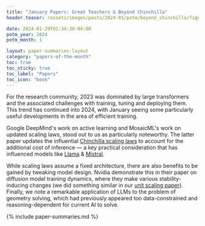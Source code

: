 ```yaml
---
title: "January Papers: Great Teachers & Beyond Chinchilla"
header.teaser: /assets/images/posts/2024-01/potm/beyond_chinchilla/figure_1b.png

date: 2024-01-29T01:34:30-04:00
potm_year: 2024
potm_month: 1

layout: paper-summaries-layout
category: "papers-of-the-month"
toc: true
toc_sticky: true
toc_label: "Papers"
toc_icon: "book"
---
```


For the research community, 2023 was dominated by large transformers and the associated challenges with training, tuning and deploying them.
This trend has continued into 2024, with January seeing some particularly useful developments in the area of efficient training.

Google DeepMind's work on active learning and MosaicML's work on updated scaling laws, stood out to us as particularly noteworthy.
The latter paper updates the influential [Chinchilla scaling laws](https://arxiv.org/abs/2203.15556) to account for the additional cost of inference — a key practical consideration that has influenced models like [Llama](https://ai.meta.com/llama/) & [Mistral](https://huggingface.co/docs/transformers/main/en/model_doc/mistral).

While scaling laws assume a fixed architecture, there are also benefits to be gained by tweaking model design. Nvidia demonstrate this in their paper on diffusion model training dynamics, where they make various stability-inducing changes (we did something similar in our [unit scaling paper](https://arxiv.org/abs/2303.11257)). Finally, we note a remarkable application of LLMs to the problem of geometry solving, which had previously appeared too data-constrained and reasoning-dependent for current AI to solve.

{% include paper-summaries.md %}
